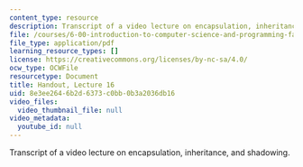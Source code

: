 ```yaml
---
content_type: resource
description: Transcript of a video lecture on encapsulation, inheritance, and shadowing.
file: /courses/6-00-introduction-to-computer-science-and-programming-fall-2008/8e3ee2646b2d6373c0bb0b3a2036db16_lec16.pdf
file_type: application/pdf
learning_resource_types: []
license: https://creativecommons.org/licenses/by-nc-sa/4.0/
ocw_type: OCWFile
resourcetype: Document
title: Handout, Lecture 16
uid: 8e3ee264-6b2d-6373-c0bb-0b3a2036db16
video_files:
  video_thumbnail_file: null
video_metadata:
  youtube_id: null
---
```

Transcript of a video lecture on encapsulation, inheritance, and shadowing.